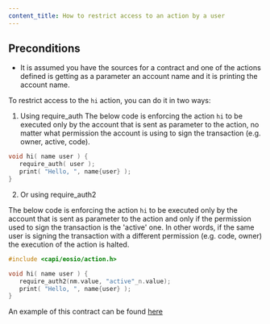 ```yaml
---
content_title: How to restrict access to an action by a user
---
```


## Preconditions
- It is assumed you have the sources for a contract and one of the actions defined is getting as a parameter an account name and it is printing the account name.

To restrict access to the `hi` action, you can do it in two ways:

1. Using require_auth
The below code is enforcing the action `hi` to be executed only by the account that is sent as parameter to the action, no matter what permission the account is using to sign the transaction (e.g. owner, active, code).

```cpp
void hi( name user ) {
   require_auth( user );
   print( "Hello, ", name{user} );
}
```

2. Or using require_auth2

The below code is enforcing the action `hi` to be executed only by the account that is sent as parameter to the action and only if the permission used to sign the transaction is the 'active' one. In other words, if the same user is signing the transaction with a different permission (e.g. code, owner) the execution of the action is halted.

```cpp
#include <capi/eosio/action.h>

void hi( name user ) {
   require_auth2(nm.value, "active"_n.value);
   print( "Hello, ", name{user} );
}
```

An example of this contract can be found [here](https://github.com/armoniax/amax.cdt/blob/master/examples/hello/src/hello.cpp)
